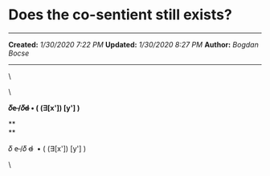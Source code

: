 Does the co-sentient still exists?
==================================

  -------------- ---------------------
  **Created:**   *1/30/2020 7:22 PM*
  **Updated:**   *1/30/2020 8:27 PM*
  **Author:**    *Bogdan Bocse*
  -------------- ---------------------

\

\

**𝛿e̶ /𝛿d̶ • ( (∃\[x\'\]) \[y\'\] )**

**\
**

𝛿 e̶ /𝛿 d̶  • ( (∃\[x\'\]) \[y\'\] )

\

 

